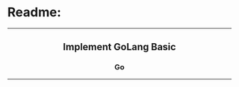 # Readme:
 
---
 
<h2 align='center'>Implement GoLang Basic</h2>
<h3 quote align='center'>Go</h3 quote>
 
---
